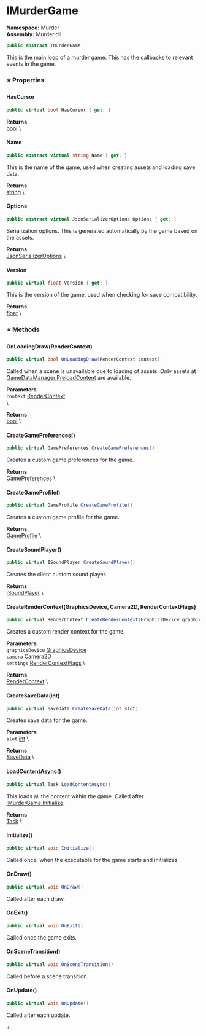 # IMurderGame

**Namespace:** Murder \
**Assembly:** Murder.dll

```csharp
public abstract IMurderGame
```

This is the main loop of a murder game. This has the callbacks to relevant events in the game.

### ⭐ Properties
#### HasCursor
```csharp
public virtual bool HasCursor { get; }
```

**Returns** \
[bool](https://learn.microsoft.com/en-us/dotnet/api/System.Boolean?view=net-7.0) \
#### Name
```csharp
public abstract virtual string Name { get; }
```

This is the name of the game, used when creating assets and loading save data.

**Returns** \
[string](https://learn.microsoft.com/en-us/dotnet/api/System.String?view=net-7.0) \
#### Options
```csharp
public abstract virtual JsonSerializerOptions Options { get; }
```

Serialization options. This is generated automatically by the game based on the assets.

**Returns** \
[JsonSerializerOptions](https://learn.microsoft.com/en-us/dotnet/api/System.Text.Json.JsonSerializerOptions?view=net-7.0) \
#### Version
```csharp
public virtual float Version { get; }
```

This is the version of the game, used when checking for save compatibility.

**Returns** \
[float](https://learn.microsoft.com/en-us/dotnet/api/System.Single?view=net-7.0) \
### ⭐ Methods
#### OnLoadingDraw(RenderContext)
```csharp
public virtual bool OnLoadingDraw(RenderContext context)
```

Called when a scene is unavailable due to loading of assets.
            Only assets at [GameDataManager.PreloadContent](../Murder/Data/GameDataManager.html#preloadcontent) are available.

**Parameters** \
`context` [RenderContext](../Murder/Core/Graphics/RenderContext.html) \
\

**Returns** \
[bool](https://learn.microsoft.com/en-us/dotnet/api/System.Boolean?view=net-7.0) \

#### CreateGamePreferences()
```csharp
public virtual GamePreferences CreateGamePreferences()
```

Creates a custom game preferences for the game.

**Returns** \
[GamePreferences](../Murder/Save/GamePreferences.html) \

#### CreateGameProfile()
```csharp
public virtual GameProfile CreateGameProfile()
```

Creates a custom game profile for the game.

**Returns** \
[GameProfile](../Murder/Assets/GameProfile.html) \

#### CreateSoundPlayer()
```csharp
public virtual ISoundPlayer CreateSoundPlayer()
```

Creates the client custom sound player.

**Returns** \
[ISoundPlayer](../Murder/Core/Sounds/ISoundPlayer.html) \

#### CreateRenderContext(GraphicsDevice, Camera2D, RenderContextFlags)
```csharp
public virtual RenderContext CreateRenderContext(GraphicsDevice graphicsDevice, Camera2D camera, RenderContextFlags settings)
```

Creates a custom render context for the game.

**Parameters** \
`graphicsDevice` [GraphicsDevice](https://docs.monogame.net/api/Microsoft.Xna.Framework.Graphics.GraphicsDevice.html) \
`camera` [Camera2D](../Murder/Core/Graphics/Camera2D.html) \
`settings` [RenderContextFlags](../Murder/Core/Graphics/RenderContextFlags.html) \

**Returns** \
[RenderContext](../Murder/Core/Graphics/RenderContext.html) \

#### CreateSaveData(int)
```csharp
public virtual SaveData CreateSaveData(int slot)
```

Creates save data for the game.

**Parameters** \
`slot` [int](https://learn.microsoft.com/en-us/dotnet/api/System.Int32?view=net-7.0) \

**Returns** \
[SaveData](../Murder/Assets/SaveData.html) \

#### LoadContentAsync()
```csharp
public virtual Task LoadContentAsync()
```

This loads all the content within the game. Called after [IMurderGame.Initialize](../Murder/IMurderGame.html#initialize).

**Returns** \
[Task](https://learn.microsoft.com/en-us/dotnet/api/System.Threading.Tasks.Task?view=net-7.0) \

#### Initialize()
```csharp
public virtual void Initialize()
```

Called once, when the executable for the game starts and initializes.

#### OnDraw()
```csharp
public virtual void OnDraw()
```

Called after each draw.

#### OnExit()
```csharp
public virtual void OnExit()
```

Called once the game exits.

#### OnSceneTransition()
```csharp
public virtual void OnSceneTransition()
```

Called before a scene transition.

#### OnUpdate()
```csharp
public virtual void OnUpdate()
```

Called after each update.



⚡
